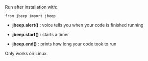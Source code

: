 Run after installation with:

    from jbeep import jbeep

- **jbeep.alert()** : voice tells you when your code is finished running

- **jbeep.start()** : starts a timer

- **jbeep.end()**  : prints how long your code took to run

Only works on Linux.
